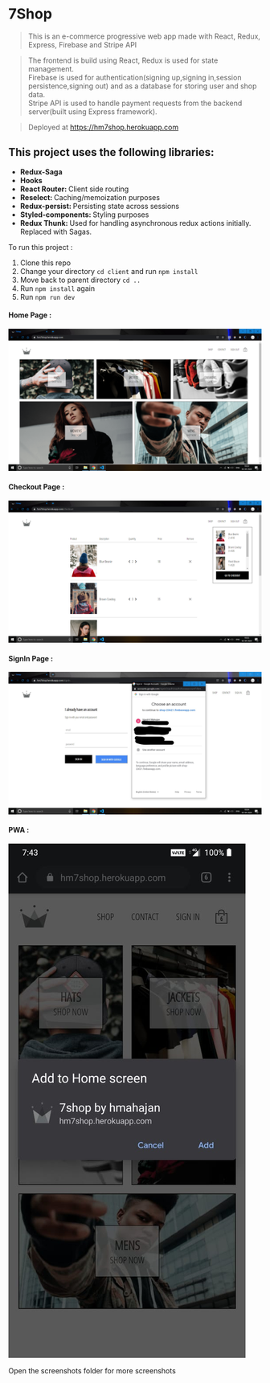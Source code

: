 # 7Shop

> This is an e-commerce progressive web app made with React, Redux, Express, Firebase and Stripe API

> The frontend is build using React, Redux is used for state management. <br />
> Firebase is used for authentication(signing up,signing in,session persistence,signing out) and as a database for storing user and shop data. <br />
> Stripe API is used to handle payment requests from the backend server(built using Express framework). 

> Deployed at https://hm7shop.herokuapp.com

## This project uses the following libraries:
<ul>
<li><b>Redux-Saga </b></li>
<li><b>Hooks </b></li>
<li><b>React Router: </b>Client side routing</li>
<li><b>Reselect: </b>Caching/memoization purposes</li>
<li><b>Redux-persist: </b>Persisting state across sessions</li>
<li><b>Styled-components: </b>Styling purposes</li>
<li><b>Redux Thunk: </b>Used for handling asynchronous redux actions initially. Replaced with Sagas.</li>
</ul>

To run this project :
1. Clone this repo
2. Change your directory `cd client` and run `npm install` 
3. Move back to parent directory `cd ..` 
4. Run `npm install` again
5. Run `npm run dev`

#### Home Page :
![](screenshots/01-HomePage.png)

#### Checkout Page :
![](screenshots/07-CheckoutPage.png)

#### SignIn Page :
![](screenshots/03-SignInWithGooglePopup.jpg)

#### PWA :
![](screenshots/PWAAndroid1.jpeg)


Open the screenshots folder for more screenshots